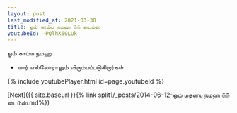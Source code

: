 ```yaml
---
layout: post
last_modified_at: 2021-03-30
title: ஓம் காம்ய நமஹ ௧௧ டைம்ஸ்
youtubeId: -PQlhX60LUk
---
```

 
 
 ஓம் காம்ய நமஹ  
 
 -  யார் எல்லோராலும் விரும்பப்படுகிறார்கள் 
 
  
 
  
 
 
 
 
 
 


{% include youtubePlayer.html id=page.youtubeId %}
 
[Next]({{ site.baseurl }}{% link  split1/_posts/2014-06-12-ஓம் மதனய நமஹ ௧௧ டைம்ஸ்.md%})
 
